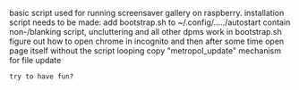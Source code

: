 basic script used for running screensaver gallery on raspberry.
installation script needs to be made:
	add bootstrap.sh to ~/.config/...../autostart
	contain non-/blanking script, uncluttering and all other dpms work in bootstrap.sh
	figure out how to open chrome in incognito and then after some time open page itself without the script looping
	copy "metropol_update" mechanism for file update
	
	try to have fun?

